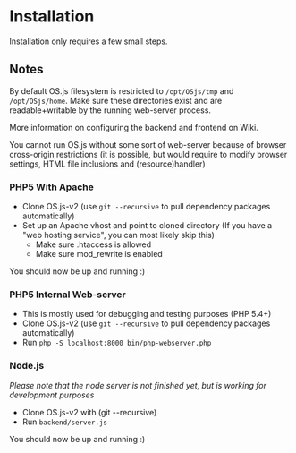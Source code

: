 # Installation
Installation only requires a few small steps.

## Notes

By default OS.js filesystem is restricted to `/opt/OSjs/tmp` and `/opt/OSjs/home`.
Make sure these directories exist and are readable+writable by the running web-server process.

More information on configuring the backend and frontend on Wiki.

You cannot run OS.js without some sort of web-server because of browser cross-origin restrictions (it is possible,
but would require to modify browser settings, HTML file inclusions and (resource)handler)

### PHP5 With Apache
* Clone OS.js-v2 (use `git --recursive` to pull dependency packages automatically)
* Set up an Apache vhost and point to cloned directory (If you have a "web hosting service", you can most likely skip this)
  * Make sure .htaccess is allowed
  * Make sure mod_rewrite is enabled

You should now be up and running :)

### PHP5 Internal Web-server
* This is mostly used for debugging and testing purposes (PHP 5.4+)
* Clone OS.js-v2 (use `git --recursive` to pull dependency packages automatically)
* Run `php -S localhost:8000 bin/php-webserver.php`

### Node.js
*Please note that the node server is not finished yet, but is working for development purposes*

* Clone OS.js-v2 with (git --recursive)
* Run `backend/server.js`

You should now be up and running :)
